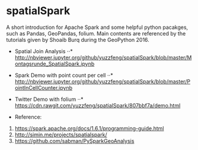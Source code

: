 # spatialSpark

A short introduction for Apache Spark and some helpful python pacakges, such as Pandas, GeoPandas, folium. Main contents are referenced by the tutorials given by Shoaib Burq during the GeoPython 2016.

- Spatial Join Analysis
⋅⋅* http://nbviewer.jupyter.org/github/yuzzfeng/spatialSpark/blob/master/Montagsrunde_SpatialSpark.ipynb

- Spark Demo with point count per cell
⋅⋅* http://nbviewer.jupyter.org/github/yuzzfeng/spatialSpark/blob/master/PointInCellCounter.ipynb

- Twitter Demo with folium
⋅⋅* https://cdn.rawgit.com/yuzzfeng/spatialSpark/807bbf7a/demo.html


- Reference:
1. https://spark.apache.org/docs/1.6.1/programming-guide.html
2. http://simin.me/projects/spatialspark/
3. https://github.com/sabman/PySparkGeoAnalysis

